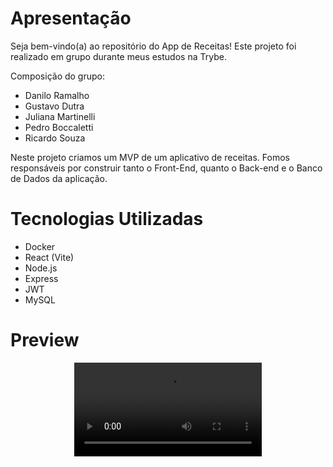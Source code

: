 # Apresentação

Seja bem-vindo(a) ao repositório do App de Receitas! Este projeto foi realizado em grupo durante meus estudos na Trybe.

Composição do grupo:
- Danilo Ramalho
- Gustavo Dutra
- Juliana Martinelli
- Pedro Boccaletti
- Ricardo Souza

Neste projeto criamos um MVP de um aplicativo de receitas. Fomos responsáveis por construir tanto o Front-End, quanto o Back-end e o Banco de Dados da aplicação.

# Tecnologias Utilizadas
- Docker
- React (Vite)
- Node.js
- Express
- JWT
- MySQL

# Preview

<div align="center">
  <video src="https://github.com/Gustavo-trybedev/App-Delivery/assets/103958434/dff166ba-cb24-4d95-af89-a833bb39f737" />
</div>

<!-- Olá, Tryber!
Esse é apenas um arquivo inicial para o README do seu projeto.
É essencial que você preencha esse documento por conta própria, ok?
Não deixe de usar nossas dicas de escrita de README de projetos, e deixe sua criatividade brilhar!
:warning: IMPORTANTE: você precisa deixar nítido:
- quais arquivos/pastas foram desenvolvidos por você; 
- quais arquivos/pastas foram desenvolvidos por outra pessoa estudante;
- quais arquivos/pastas foram desenvolvidos pela Trybe.
-->
